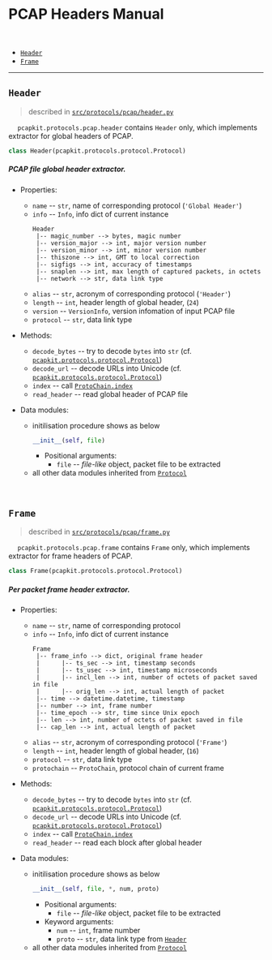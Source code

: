 # PCAP Headers Manual

&emsp;

 - [`Header`](#header)
 - [`Frame`](#frame)

---

## `Header`

 > described in [`src/protocols/pcap/header.py`](https://github.com/JarryShaw/PyPCAPKit/tree/master/src/protocols/pcap/header.py)

&emsp; `pcapkit.protocols.pcap.header` contains `Header` only, which implements extractor for global headers of PCAP.

```python
class Header(pcapkit.protocols.protocol.Protocol)
```

##### PCAP file global header extractor.

 - Properties:
    * `name` -- `str`, name of corresponding protocol (`'Global Header'`)
    * `info` -- `Info`, info dict of current instance
        ```
        Header
         |-- magic_number --> bytes, magic number
         |-- version_major --> int, major version number
         |-- version_minor --> int, minor version number
         |-- thiszone --> int, GMT to local correction
         |-- sigfigs --> int, accuracy of timestamps
         |-- snaplen --> int, max length of captured packets, in octets
         |-- network --> str, data link type
        ```
    * `alias` -- `str`, acronym of corresponding protocol (`'Header'`)
    * `length` -- `int`, header length of global header, (`24`)
    * `version` -- `VersionInfo`, version infomation of input PCAP file
    * `protocol` -- `str`, data link type

 - Methods:
    * `decode_bytes` -- try to decode `bytes` into `str` (cf. [`pcapkit.protocols.protocol.Protocol`](https://github.com/JarryShaw/PyPCAPKit/tree/master/src/protocols#protocol))
    * `decode_url` -- decode URLs into Unicode (cf. [`pcapkit.protocols.protocol.Protocol`](https://github.com/JarryShaw/PyPCAPKit/tree/master/src/protocols#protocol))
    * `index` -- call [`ProtoChain.index`](https://github.com/JarryShaw/PyPCAPKit/tree/master/src#protochain)
    * `read_header` -- read global header of PCAP file

 - Data modules:
    * initilisation procedure shows as below
        ```python
        __init__(self, file)
        ```
        - Positional arguments:
            * `file` -- *file-like* object, packet file to be extracted
    * all other data modules inherited from [`Protocol`](#protocol)

&nbsp;

## `Frame`

 > described in [`src/protocols/pcap/frame.py`](https://github.com/JarryShaw/PyPCAPKit/tree/master/src/protocols/pcap/frame.py)

&emsp; `pcapkit.protocols.pcap.frame` contains `Frame` only, which implements extractor for frame headers of PCAP.

```python
class Frame(pcapkit.protocols.protocol.Protocol)
```

##### Per packet frame header extractor.

 - Properties:
    * `name` -- `str`, name of corresponding protocol
    * `info` -- `Info`, info dict of current instance
        ```
        Frame
         |-- frame_info --> dict, original frame header
         |      |-- ts_sec --> int, timestamp seconds
         |      |-- ts_usec --> int, timestamp microseconds
         |      |-- incl_len --> int, number of octets of packet saved in file
         |      |-- orig_len --> int, actual length of packet
         |-- time --> datetime.datetime, timestamp
         |-- number --> int, frame number
         |-- time_epoch --> str, time since Unix epoch
         |-- len --> int, number of octets of packet saved in file
         |-- cap_len --> int, actual length of packet
        ```
    * `alias` -- `str`, acronym of corresponding protocol (`'Frame'`)
    * `length` -- `int`, header length of global header, (`16`)
    * `protocol` -- `str`, data link type
    * `protochain` -- `ProtoChain`, protocol chain of current frame

 - Methods:
    * `decode_bytes` -- try to decode `bytes` into `str` (cf. [`pcapkit.protocols.protocol.Protocol`](https://github.com/JarryShaw/PyPCAPKit/tree/master/src/protocols#protocol))
    * `decode_url` -- decode URLs into Unicode (cf. [`pcapkit.protocols.protocol.Protocol`](https://github.com/JarryShaw/PyPCAPKit/tree/master/src/protocols#protocol))
    * `index` -- call [`ProtoChain.index`](https://github.com/JarryShaw/PyPCAPKit/tree/master/src#protochain)
    * `read_header` -- read each block after global header

 - Data modules:
    * initilisation procedure shows as below
        ```python
        __init__(self, file, *, num, proto)
        ```
        - Positional arguments:
            * `file` -- *file-like* object, packet file to be extracted
        - Keyword arguments:
            * `num` -- `int`, frame number
            * `proto` -- `str`, data link type from [`Header`](#header)
    * all other data modules inherited from [`Protocol`](#protocol)
